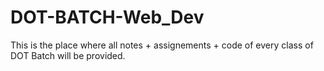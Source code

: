 # DOT-BATCH-Web_Dev
This is the place where all notes + assignements + code of every class of DOT Batch will be provided.
